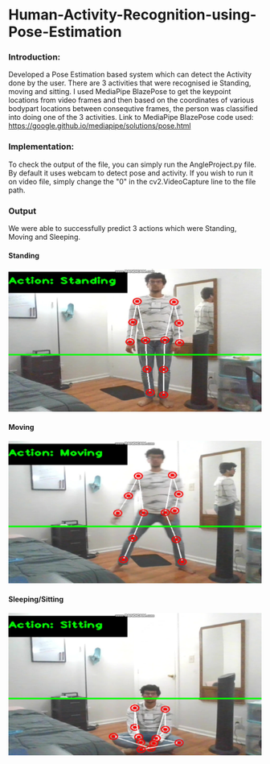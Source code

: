 # Human-Activity-Recognition-using-Pose-Estimation

### Introduction:
Developed a Pose Estimation based system which can detect the Activity done by the user. There are 3 activities that were recognised ie Standing, moving and sitting. I used MediaPipe BlazePose to get the keypoint locations from video frames and then based on the coordinates of various bodypart locations between consequtive frames, the person was classified into doing one of the 3 activities. 
Link to MediaPipe BlazePose code used: https://google.github.io/mediapipe/solutions/pose.html

### Implementation:
To check the output of the file, you can simply run the AngleProject.py file. By default it uses webcam to detect pose and activity. If you wish to run it on video file, simply change the "0" in the cv2.VideoCapture line to the file path. 

### Output
We were able to successfully predict 3 actions which were Standing, Moving and Sleeping. 

#### Standing
![img](Standing.jpg)

#### Moving
![img](moving.jpg)

#### Sleeping/Sitting
![img](sitting.jpg)
